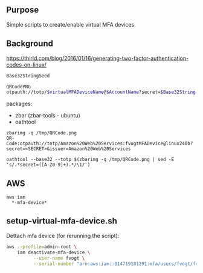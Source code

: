 ## Purpose
Simple scripts to create/enable virtual MFA devices.

## Background
https://thirld.com/blog/2016/01/16/generating-two-factor-authentication-codes-on-linux/

```bash
Base32StringSeed

QRCodePNG
otpauth://totp/$virtualMFADeviceName@$AccountName?secret=$Base32String
```

packages:
* zbar (zbar-tools - ubuntu)
* oathtool

```
zbarimg -q /tmp/QRCode.png 
QR-Code:otpauth://totp/Amazon%20Web%20Services:fvogtMFADevice@linux240b?secret=<SECRET>&issuer=Amazon%20Web%20Services

oathtool --base32 --totp $(zbarimg -q /tmp/QRCode.png | sed -E 's/.*secret=([A-Z0-9]+).*/\1/')
```

## AWS
```
aws iam
  *-mfa-device*
```

## setup-virtual-mfa-device.sh
Dettach mfa device (for rerunning the script):
```bash
aws --profile=admin-root \
    iam deactivate-mfa-device \
          --user-name fvogt \
          --serial-number "arn:aws:iam::014719181291:mfa/users/fvogt/fvogtMFADevice"
```
